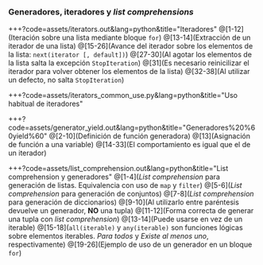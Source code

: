 ### Generadores, iteradores y _list comprehensions_

+++?code=assets/iterators.out&lang=python&title="Iteradores"
@[1-12](Iteración sobre una lista mediante bloque `for`)
@[13-14](Extracción de un iterador de una lista)
@[15-26](Avance del iterador sobre los elementos de la lista: `next(iterator [, default])`)
@[27-30](Al agotar los elementos de la lista salta la excepción `StopIteration`)
@[31](Es necesario reinicilizar el iterador para volver obtener los elementos de la lista)
@[32-38](Al utilizar un defecto, no salta `StopIteration`)

+++?code=assets/iterators_common_use.py&lang=python&title="Uso habitual de iteradores"

+++?code=assets/generator_yield.out&lang=python&title="Generadores%20%60yield%60"
@[2-10](Definición de función generadora)
@[13](Asignación de función a una variable)
@[14-33](El comportamiento es igual que el de un iterador)

+++?code=assets/list_comprehension.out&lang=python&title="List comprehension y generadores"
@[1-4](_List comprehension_ para generación de listas. Equivalencia con uso de `map` y `filter`)
@[5-6](_List comprehension_ para generación de conjuntos)
@[7-8](_List comprehension_ para generación de diccionarios)
@[9-10](Al utilizarlo entre paréntesis devuelve un generador, **NO** una tupla)
@[11-12](Forma correcta de generar una tupla con _list comprehension_)
@[13-14](Puede usarse en vez de un iterable)
@[15-18](`all(iterable)` y `any(iterable)` son funciones lógicas sobre elementos iterables. _Para todos_ y _Existe al menos uno_, respectivamente)
@[19-26](Ejemplo de uso de un generador en un bloque `for`)
